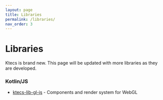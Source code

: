 ```yaml
---
layout: page
title: Libraries
permalink: /libraries/
nav_order: 3
---
```


# Libraries

Ktecs is brand new. This page will be updated with more libraries as they are developed.

### Kotlin/JS
- [ktecs-lib-gl-js]() - Components and render system for WebGL
